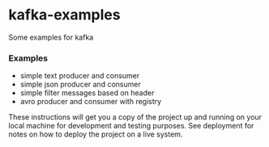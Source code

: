 # kafka-examples

Some examples for kafka

### Examples
 - simple text producer and consumer
 - simple json producer and consumer
 - simple filter messages based on header
 - avro producer and consumer with registry


These instructions will get you a copy of the project up and running on your local machine for development and testing purposes. See deployment for notes on how to deploy the project on a live system.

